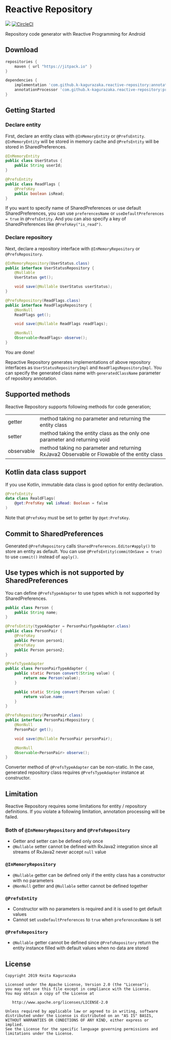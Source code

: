 # Reactive Repository

[![](https://jitpack.io/v/k-kagurazaka/reactive-repository.svg)](https://jitpack.io/#k-kagurazaka/reactive-repository)
[![CircleCI](https://circleci.com/gh/k-kagurazaka/reactive-repository.svg?style=svg)](https://circleci.com/gh/k-kagurazaka/reactive-repository)

Repository code generator with Reactive Programming for Android

## Download

```groovy
repositories {
    maven { url "https://jitpack.io" }
}

dependencies {
    implementation 'com.github.k-kagurazaka.reactive-repository:annotation:x.y.z'
    annotationProcessor 'com.github.k-kagurazaka.reactive-repository:processor:x.y.z'
}
```

## Getting Started

### Declare entity

First, declare an entity class with `@InMemoryEntity` or `@PrefsEntity`.
`@InMemoryEntity` will be stored in memory cache and `@PrefsEntity` will be stored in SharedPreferences.

```java
@InMemoryEntity
public class UserStatus {
    public String userId;
}
```

```java
@PrefsEntity
public class ReadFlags {
    @PrefsKey
    public boolean isRead;
}
```

If you want to specify name of SharedPreferences or use default SharedPreferences, you can use `preferencesName` or `useDefaultPreferences = true` in `@PrefsEntity`.
And you can also specify a key of SharedPreferences like `@PrefsKey("is_read")`.

### Declare repository

Next, declare a repository interface with `@InMemoryRepository` or `@PrefsRepository`.

```java
@InMemoryRepository(UserStatus.class)
public interface UserStatusRepository {
    @Nullable
    UserStatus get();

    void save(@Nullable UserStatus userStatus);
}
```

```java
@PrefsRepository(ReadFlags.class)
public interface ReadFlagsRepository {
    @NonNull
    ReadFlags get();

    void save(@Nullable ReadFlags readFlags);

    @NonNull
    Observable<ReadFlags> observe();
}
```

You are done!

Repactive Repository generates implementations of above repository interfaces as `UserStatusRepositoryImpl` and `ReadFlagsRepositoryImpl`.
You can specify the generated class name with `generatedClassName` parameter of repository annotation.

## Supported methods

Reactive Repository supports following methods for code generation;

|            |                                                           |
-------------|------------------------------------------------------------
| getter     | method taking no parameter and returning the entity class |
| setter     | method taking the entity class as the only one parameter and returning void |
| observable | method taking no parameter and returning RxJava2 Observable or Flowable of the entity class |


## Kotlin data class support

If you use Kotlin, immutable data class is good option for entity declaration.

```kotlin
@PrefsEntity
data class RealdFlags(
    @get:PrefsKey val isRead: Boolean = false
)
```

Note that `@PrefsKey` must be set to getter by `@get:PrefsKey`.

## Commit to SharedPreferences

Generated `@PrefsRepository` calls `SharedPreferences.Editor#apply()` to store an entity as default.
You can use `@PrefsEntity(commitOnSave = true)` to use `commit()` instead of `apply()`.

## Use types which is not supported by SharedPreferences

You can define `@PrefsTypeAdapter` to use types which is not supported by SharedPreferences.

```java
public class Person {
    public String name;
}

@PrefsEntity(typeAdapter = PersonPairTypeAdapter.class)
public class PersonPair {
    @PrefsKey
    public Person person1;
    @PrefsKey
    public Person person2;
}

@PrefsTypeAdapter
public class PersonPairTypeAdapter {
    public static Person convert(String value) {
        return new Person(value);
    }

    public static String convert(Person value) {
        return value.name;
    }
}

@PrefsRepository(PersonPair.class)
public interface PersonPairRepository {
    @NonNull
    PersonPair get();

    void save(@Nullable PersonPair personPair);

    @NonNull
    Observable<PersonPair> observe();
}
```

Converter method of `@PrefsTypeAdapter` can be non-static.
In the case, generated repository class requires `@PrefsTypeAdapter` instance at constructor.

## Limitation

Reactive Repository requires some limitations for entity / repository definitions.
If you violate a following limitation, annotation processing will be failed.

### Both of `@InMemoryRepository` and `@PrefsRepository`

- Getter and setter can be defined only once
- `@Nullable` setter cannot be defined with RxJava2 integration since all streams of RxJava2 never accept `null` value

### `@InMemoryRepository`

- `@Nullable` getter can be defined only if the entity class has a constructor with no parameters
- `@NonNull` getter and `@Nullable` setter cannot be defined together

### `@PrefsEntity`

- Constructor with no parameters is required and it is used to get default values
- Cannot set `useDefaultPreferences` to `true` when `preferencesName` is set

### `@PrefsRepository`

- `@Nullable` getter cannot be defined since `@PrefsRepository` return the entity instance filled with default values when no data are stored

## License

    Copyright 2019 Keita Kagurazaka

    Licensed under the Apache License, Version 2.0 (the "License");
    you may not use this file except in compliance with the License.
    You may obtain a copy of the License at

       http://www.apache.org/licenses/LICENSE-2.0

    Unless required by applicable law or agreed to in writing, software
    distributed under the License is distributed on an "AS IS" BASIS,
    WITHOUT WARRANTIES OR CONDITIONS OF ANY KIND, either express or implied.
    See the License for the specific language governing permissions and
    limitations under the License.
